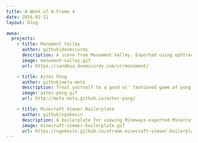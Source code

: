 ```yaml
---
title: A Week of A-Frame 4
date: 2016-02-12
layout: blog

awoa:
  projects:
    - title: Monument Valley
      author: github|donmccurdy
      description: A scene from Monument Valley. Exported using ephtracy's MagicaVoxel. Hooked up to custom components for jump controls, USB gamepad controls, remote mobile controls using WebRTC, and customized keyboard controls.
      image: monument-valley.gif
      url: https://sandbox.donmccurdy.com/vr/monument/

    - title: Aztec Pong
      author: github|meta-meta
      description: Treat yourself to a good ol' fashioned game of pong in a lush Aztec-esque terrain.
      image: aztec-pong.gif
      url: http://meta-meta.github.io/aztec-pong/

    - title: Minecraft Viewer Boilerplate
      author: github|ngokevin
      description: A boilerplate for viewing Mineways-exported Minecraft scenes.
      image: minecraft-viewer-boilerplate.gif
      url: https://ngokevin.github.io/aframe-minecraft-viewer-boilerplate/
---
```

